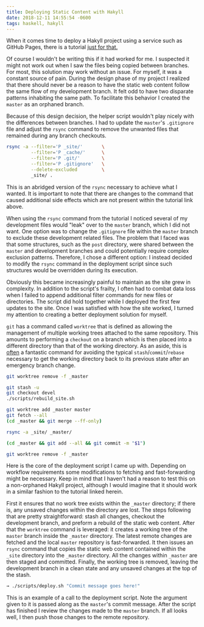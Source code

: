 ```yaml
---
title: Deploying Static Content with Hakyll
date: 2018-12-11 14:55:54 -0600
tags: haskell, hakyll
---
```


When it comes time to deploy a Hakyll project using a service such as GitHub Pages, there is a tutorial [just for that.](https://jaspervdj.be/hakyll/tutorials/github-pages-tutorial.html)

Of course I wouldn't be writing this if it had worked for me. I suspected it might not work out when I saw the files being copied between branches. For most, this solution may work without an issue. For myself, it was a constant source of pain. During the design phase of my project I realized that there should never be a reason to have the static web content follow the same flow of my development branch. It felt odd to have two disparate patterns inhabiting the same path. To facilitate this behavior I created the `master` as an orphaned branch.

Because of this design decision, the helper script wouldn't play nicely with the differences between branches. I had to update the `master`'s `.gitignore` file and adjust the `rsync` command to remove the unwanted files that remained during any branch checkouts.

``` zsh
rsync -a --filter='P _site/'       \
         --filter='P _cache/'      \
         --filter='P .git/'        \
         --filter='P .gitignore'   \
         --delete-excluded         \
         _site/ .
```

This is an abridged version of the `rsync` necessary to achieve what I wanted. It is important to note that there are changes to the command that caused additional side effects which are not present within the tutorial link above.

When using the `rsync` command from the tutorial I noticed several of my development files would "leak" over to the `master` branch, which I did not want. One option was to change the `.gitignore` file within the `master` branch to exclude these development related files. The problem that I faced was that some structures, such as the `post` directory, were shared between the `master` and development branches and could potentially require complex exclusion patterns. Therefore, I chose a different option: I instead decided to modify the `rsync` command in the deployment script since such structures would be overridden during its execution.

Obviously this became increasingly painful to maintain as the site grew in complexity. In addition to the script's frailty, I often had to combat data loss when I failed to append additional filter commands for new files or directories. The script did hold together while I deployed the first few updates to the site. Once I was satisfied with how the site worked, I turned my attention to creating a better deployment solution for myself.

`git` has a command called `worktree` that is defined as allowing the management of multiple working trees attached to the same repository. This amounts to performing a `checkout` on a branch which is then placed into a different directory than that of the working directory. As an aside, this is [often](https://git-scm.com/docs/git-worktree/2.20.0#_bugs) a fantastic command for avoiding the typical `stash`/`commit`/`rebase` necessary to get the working directory back to its previous state after an emergency branch change.

``` zsh
git worktree remove -f _master

git stash -u
git checkout devel
./scripts/rebuild_site.sh

git worktree add _master master
git fetch --all
(cd _master && git merge --ff-only)

rsync -a _site/ _master/

(cd _master && git add --all && git commit -m "$1")

git worktree remove -f _master
```

Here is the core of the deployment script I came up with. Depending on workflow requirements some modifications to fetching and fast-forwarding might be necessary. Keep in mind that I haven't had a reason to test this on a non-orphaned Hakyll project, although I would imagine that it should work in a similar fashion to the tutorial linked herein.

First it ensures that no work tree exists within the `_master` directory; if there is, any unsaved changes within the directory are lost. The steps following that are pretty straightforward: stash all changes, checkout the development branch, and preform a rebuild of the static web content. After that the `worktree` command is leveraged: it creates a working tree of the `master` branch inside the `_master` directory. The latest remote changes are fetched and the local `master` repository is fast-forwarded. It then issues an `rsync` command that copies the static web content contained within the `_site` directory into the `_master` directory. All the changes within `_master` are then staged and committed. Finally, the working tree is removed, leaving the development branch in a clean state and any unsaved changes at the top of the stash.

``` zsh
→ ./scripts/deploy.sh "Commit message goes here!"
```

This is an example of a call to the deployment script. Note the argument given to it is passed along as the `master`'s commit message. After the script has finished I review the changes made to the `master` branch. If all looks well, I then push those changes to the remote repository.

